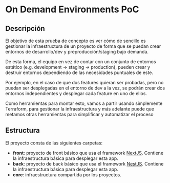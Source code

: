# On Demand Environments PoC

## Descripción

El objetivo de esta prueba de concepto es ver cómo de sencillo es gestionar la infraestructura de un proyecto de forma que se puedan crear entornos de desarrollo/dev y preproducción/staging bajo demanda. 

De esta forma, el equipo en vez de contar con un conjunto de entornos estático (e.g. development -> staging -> production), pueden crear y destruir entornos dependiendo de las necesidades puntuales de este. 

Por ejemplo, en el caso de que dos features quieran ser probadas, pero no puedan ser desplegadas en el entorno de dev a la vez, se podrán crear dos entornos independientes y desplegar cada feature en uno de ellos.

Como herramientas para montar esto, vamos a partir usando simplemente Terraform, para gestionar la infraestructura y más adelante puede que metamos otras herramientas para simplificar y automatizar el proceso 

## Estructura

El proyecto consta de las siguientes carpetas:
 - **front**: proyecto de front básico que usa el framework [NextJS](https://nextjs.org/). Contiene la infraestructura básica para desplegar esta app.
 - **back**: proyecto de back básico que usa el framework [NestJS](https://nestjs.com/). Contiene la infraestructura básica para desplegar esta app.
 - **core**: infraestructura compartida por los proyectos.


